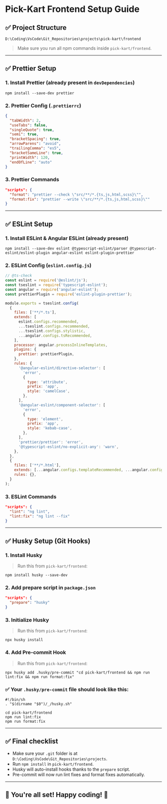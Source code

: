 # Pick-Kart Frontend Setup Guide

## ✅ Project Structure
```
D:\Coding\VsCode\Git_Repositories\projects\pick-kart\frontend
```

> Make sure you run all npm commands inside `pick-kart/frontend`.

---

## ✅ Prettier Setup

### 1. Install Prettier (already present in `devDependencies`)
```
npm install --save-dev prettier
```

### 2. Prettier Config (`.prettierrc`)
```json
{
  "tabWidth": 2,
  "useTabs": false,
  "singleQuote": true,
  "semi": true,
  "bracketSpacing": true,
  "arrowParens": "avoid",
  "trailingComma": "es5",
  "bracketSameLine": true,
  "printWidth": 120,
  "endOfLine": "auto"
}
```

### 3. Prettier Commands
```json
"scripts": {
  "format": "prettier --check \"src/**/*.{ts,js,html,scss}\"",
  "format:fix": "prettier --write \"src/**/*.{ts,js,html,scss}\""
}
```

---

## ✅ ESLint Setup

### 1. Install ESLint & Angular ESLint (already present)
```
npm install --save-dev eslint @typescript-eslint/parser @typescript-eslint/eslint-plugin angular-eslint eslint-plugin-prettier
```

### 2. ESLint Config (`eslint.config.js`)
```js
// @ts-check
const eslint = require('@eslint/js');
const tseslint = require('typescript-eslint');
const angular = require('angular-eslint');
const prettierPlugin = require('eslint-plugin-prettier');

module.exports = tseslint.config(
  {
    files: ['**/*.ts'],
    extends: [
      eslint.configs.recommended,
      ...tseslint.configs.recommended,
      ...tseslint.configs.stylistic,
      ...angular.configs.tsRecommended,
    ],
    processor: angular.processInlineTemplates,
    plugins: {
      prettier: prettierPlugin,
    },
    rules: {
      '@angular-eslint/directive-selector': [
        'error',
        {
          type: 'attribute',
          prefix: 'app',
          style: 'camelCase',
        },
      ],
      '@angular-eslint/component-selector': [
        'error',
        {
          type: 'element',
          prefix: 'app',
          style: 'kebab-case',
        },
      ],
      'prettier/prettier': 'error',
      '@typescript-eslint/no-explicit-any': 'warn',
    },
  },
  {
    files: ['**/*.html'],
    extends: [...angular.configs.templateRecommended, ...angular.configs.templateAccessibility],
    rules: {},
  }
);
```

### 3. ESLint Commands
```json
"scripts": {
  "lint": "ng lint",
  "lint:fix": "ng lint --fix"
}
```

---

## ✅ Husky Setup (Git Hooks)

### 1. Install Husky
> Run this from `pick-kart/frontend`:
```
npm install husky --save-dev
```

### 2. Add prepare script in `package.json`
```json
"scripts": {
  "prepare": "husky"
}
```

### 3. Initialize Husky
> Run this from `pick-kart/frontend`:
```
npx husky install
```

### 4. Add Pre-commit Hook
> Run this from `pick-kart/frontend`:
```
npx husky add .husky/pre-commit "cd pick-kart/frontend && npm run lint:fix && npm run format:fix"
```

### ✅ Your `.husky/pre-commit` file should look like this:
```
#!/bin/sh
. "$(dirname "$0")/_/husky.sh"

cd pick-kart/frontend
npm run lint:fix
npm run format:fix
```

---

## ✅ Final checklist
- Make sure your `.git` folder is at `D:\Coding\VsCode\Git_Repositories\projects`.
- Run `npm install` in `pick-kart/frontend`.
- Husky will auto-install hooks thanks to the `prepare` script.
- Pre-commit will now run lint fixes and format fixes automatically.

---

## 🎉 You're all set! Happy coding! 🎯